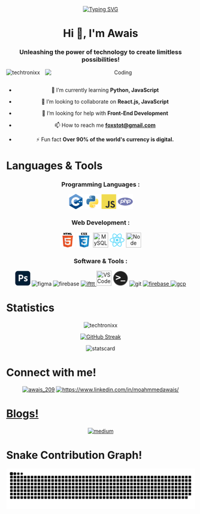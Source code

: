 
<!-- [![MasterHead](https://i.pinimg.com/originals/88/15/63/881563d6444b370fa4ceea0c3183bb4c.gif)](https://rishavchanda.io)
   -->
<!-- [![Typing SVG](https://readme-typing-svg.demolab.com?font=Poppins&size=30&pause=1000&center=true&vCenter=true&width=435&lines=Welcome!)](https://git.io/typing-svg)
 -->
<div align="center">

 [![Typing SVG](https://readme-typing-svg.herokuapp.com?font=Poppins&weight=550&pause=1000&width=435&lines=Welcome+To+My+TechHub)](https://git.io/typing-svg)

<h1 align="center">Hi 👋, I'm Awais</h1>
<h3 align="center">Unleashing the power of technology to create limitless possibilities!</h3>
<img align="right" alt="Coding" width="400" src="https://cdn.dribbble.com/users/1292677/screenshots/6139167/media/fcf7fd0c619bb87706533079240915f3.gif">
<p align="left"> <img src="https://komarev.com/ghpvc/?username=techtronixx&label=Profile%20views&color=0e75b6&style=flat" alt="techtronixx" /> </p>


## 

- 🌱 I’m currently learning **Python, JavaScript**

- 👯 I’m looking to collaborate on **React.js, JavaScript**

- 🤝 I’m looking for help with **Front-End Development**

- 📫 How to reach me **foxstot@gmail.com**

- ⚡ Fun fact **Over 90% of the world's currency is digital.**

## 

<div align="center">
<h1 align="left">Languages & Tools</h1>
<h3>Programming Languages :</h3>
<img src="https://raw.githubusercontent.com/devicons/devicon/master/icons/cplusplus/cplusplus-original.svg" alt="cplusplus" width="40" height="40" title="C++"/>
<img src="https://raw.githubusercontent.com/devicons/devicon/master/icons/python/python-original.svg" alt="python" width="40" height="40" style="max-width: 100%;">
<img src="https://raw.githubusercontent.com/devicons/devicon/master/icons/javascript/javascript-original.svg" alt="javascript" width="40" height="40" title="JavaScript"/>
<img src="https://raw.githubusercontent.com/devicons/devicon/master/icons/php/php-plain.svg" alt="php" width="40" height="40" title="PHP"/>

<h3>Web Development :</h3>
<img src="https://raw.githubusercontent.com/devicons/devicon/master/icons/html5/html5-original-wordmark.svg" alt="html5" width="40" height="40" title="HTML"/>
<img src="https://raw.githubusercontent.com/devicons/devicon/master/icons/css3/css3-original-wordmark.svg" alt="css3" width="40" height="40" title="CSS"/>
<img src="https://cdn.jsdelivr.net/gh/devicons/devicon/icons/mysql/mysql-original-wordmark.svg" width="40" height="40" title="MySQL"/>
<img src="https://raw.githubusercontent.com/devicons/devicon/master/icons/react/react-original.svg" alt="react" width="40" height="40" title="React JS"/>
<img src="https://cdn.jsdelivr.net/gh/devicons/devicon/icons/nodejs/nodejs-original.svg" width="40" height="40" title="Node JS" />


<h3>Software & Tools :</h3>

<img src="https://raw.githubusercontent.com/devicons/devicon/master/icons/photoshop/photoshop-plain.svg" alt="photoshop" width="40" height="40" title="Photoshop"/>
<img src="https://www.vectorlogo.zone/logos/figma/figma-icon.svg" alt="figma" width="40" height="40" title="Figma"/>
<img src="https://camo.githubusercontent.com/dd4b2422ed3bfc9da88c43d18550375c66f9584327dff7ecc19315ce50b96f07/68747470733a2f2f7777772e766563746f726c6f676f2e7a6f6e652f6c6f676f732f66697265626173652f66697265626173652d69636f6e2e737667" alt="firebase" width="40" height="40" data-canonical-src="https://www.vectorlogo.zone/logos/firebase/firebase-icon.svg" style="max-width: 100%;">
<a href="https://ifttt.com/" target="_blank" rel="noreferrer"> <img src="https://www.vectorlogo.zone/logos/ifttt/ifttt-ar21.svg" alt="ifttt" width="40" height="40"/> </a>
<img src="https://cdn.jsdelivr.net/gh/devicons/devicon/icons/vscode/vscode-original.svg" width="40" height="40" title="VS Code"/>
<img src="https://raw.githubusercontent.com/github/explore/80688e429a7d4ef2fca1e82350fe8e3517d3494d/topics/terminal/terminal.png" alt="Terminal" width="40" height="40" title="Terminal"/>
<img src="https://www.vectorlogo.zone/logos/git-scm/git-scm-icon.svg" alt="git" width="40" height="40" title="Git"/>
<a href="https://firebase.google.com/" target="_blank" rel="noreferrer"> <img src="https://www.vectorlogo.zone/logos/firebase/firebase-icon.svg" alt="firebase" width="40" height="40"/>
</a> <a href="https://cloud.google.com" target="_blank" rel="noreferrer"> <img src="https://www.vectorlogo.zone/logos/google_cloud/google_cloud-icon.svg" alt="gcp" width="40" height="40"/></a>
</div>

## 


<div align="center">
<h1 align="left">Statistics</h1>

<p><img align="center" src="https://github-readme-stats.vercel.app/api/top-langs?username=TechTronixx&show_icons=true&locale=en&layout=compact&text_color=f0fafa&bg_color=FFFFFF00&title_color=33C9FF" alt="techtronixx" /></p>
  
[![GitHub Streak](https://github-readme-streak-stats.herokuapp.com?user=TechTronixx&theme=github-dark-blue)](https://git.io/streak-stats)

![statscard](https://git-stats-plum.vercel.app/api?username=TechTronixx&show_icons=true&icon_color=33C9FF&text_color=f0fafa&bg_color=FFFFFF00&title_color=33C9FF&include_all_commits=true) 
</div>
  

##  

<div align="center">
<h1 align="left">Connect with me!</h1>

<a href="https://twitter.com/awais_209" target="blank"><img align="center" src="https://raw.githubusercontent.com/rahuldkjain/github-profile-readme-generator/master/src/images/icons/Social/twitter.svg" alt="awais_209" height="30" width="40" /></a>
<a href="https://linkedin.com/in/https://www.linkedin.com/in/moahmmedawais/" target="blank"><img align="center" src="https://raw.githubusercontent.com/rahuldkjain/github-profile-readme-generator/master/src/images/icons/Social/linked-in-alt.svg" alt="https://www.linkedin.com/in/moahmmedawais/" height="30" width="40" /></a>
<a href="https://medium.com/@foxstot" target="_blank">
## 
<div align="center">
<h1 align="left">Blogs!</h1>
  <img align="center" src="https://www.svgrepo.com/show/54410/blog.svg" alt="medium" height="30" width="40" />
</a>
</div>

## 
<h1 align="left">Snake Contribution Graph!</h1>

<picture>
  <source
    media="(prefers-color-scheme: dark)"
    srcset="https://raw.githubusercontent.com/platane/snk/output/github-contribution-grid-snake-dark.svg"
  />
  <source
    media="(prefers-color-scheme: light)"
    srcset="https://raw.githubusercontent.com/platane/snk/output/github-contribution-grid-snake.svg"
  />
  <img
    alt="github contribution grid snake animation"
    src="https://raw.githubusercontent.com/platane/snk/output/github-contribution-grid-snake.svg"
  />
</picture>




